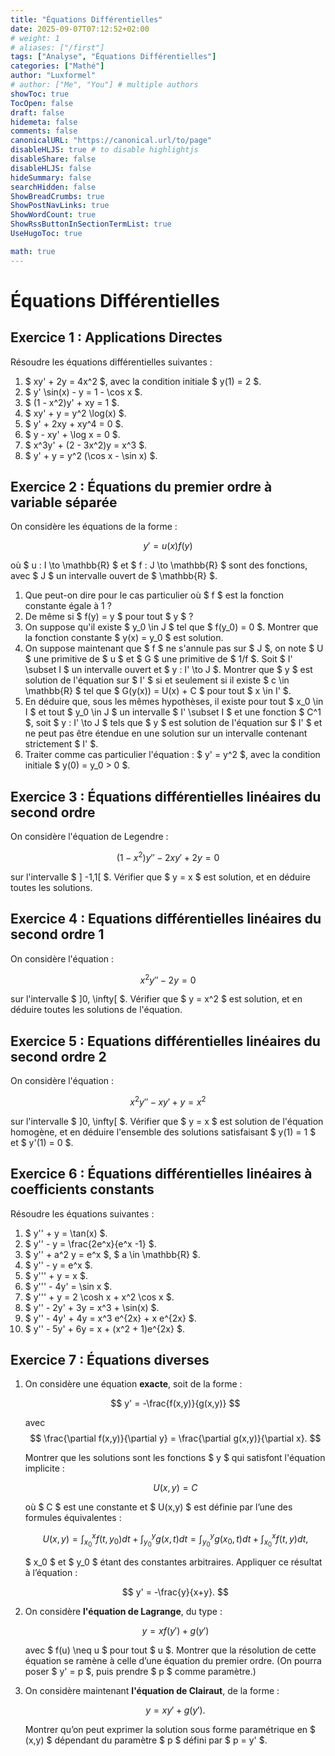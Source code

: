 ```yaml
---
title: "Équations Différentielles"
date: 2025-09-07T07:12:52+02:00
# weight: 1
# aliases: ["/first"]
tags: ["Analyse", "Équations Différentielles"]
categories: ["Mathé"]
author: "Luxformel"
# author: ["Me", "You"] # multiple authors
showToc: true
TocOpen: false
draft: false
hidemeta: false
comments: false
canonicalURL: "https://canonical.url/to/page"
disableHLJS: true # to disable highlightjs
disableShare: false
disableHLJS: false
hideSummary: false
searchHidden: false
ShowBreadCrumbs: true
ShowPostNavLinks: true
ShowWordCount: true
ShowRssButtonInSectionTermList: true
UseHugoToc: true

math: true
---
```


# Équations Différentielles

## Exercice 1 : Applications Directes

Résoudre les équations différentielles suivantes :

1. $ xy' + 2y = 4x^2 $, avec la condition initiale $ y(1) = 2 $.
2. $ y' \sin(x) - y = 1 - \cos x $.
3. $ (1 - x^2)y' + xy = 1 $.
4. $ xy' + y = y^2 \log(x) $.
5. $ y' + 2xy + xy^4 = 0 $.
6. $ y - xy' + \log x = 0 $.
7. $ x^3y' + (2 - 3x^2)y = x^3 $.
8. $ y' + y = y^2 (\cos x - \sin x) $.

## Exercice 2 : Équations du premier ordre à variable séparée
On considère les équations de la forme :

$$ y' = u(x) f(y) $$

où $ u : I \to \mathbb{R} $ et $ f : J \to \mathbb{R} $ sont des fonctions, avec $ J $ un intervalle ouvert de $ \mathbb{R} $.

1. Que peut-on dire pour le cas particulier où $ f $ est la fonction constante égale à 1 ?
2. De même si $ f(y) = y $ pour tout $ y $ ?
3. On suppose qu'il existe $ y_0 \in J $ tel que $ f(y_0) = 0 $. Montrer que la fonction constante $ y(x) = y_0 $ est solution.
4. On suppose maintenant que $ f $ ne s'annule pas sur $ J $, on note $ U $ une primitive de $ u $ et $ G $ une primitive de $ 1/f $. Soit $ I' \subset I $ un intervalle ouvert et $ y : I' \to J $. Montrer que $ y $ est solution de l'équation sur $ I' $ si et seulement si il existe $ c \in \mathbb{R} $ tel que $ G(y(x)) = U(x) + C $ pour tout $ x \in I' $.
5. En déduire que, sous les mêmes hypothèses, il existe pour tout $ x_0 \in I $ et tout $ y_0 \in J $ un intervalle $ I' \subset I $ et une fonction $ C^1 $, soit $ y : I' \to J $ tels que $ y $ est solution de l'équation sur $ I' $ et ne peut pas être étendue en une solution sur un intervalle contenant strictement $ I' $.
6. Traiter comme cas particulier l'équation : $ y' = y^2 $, avec la condition initiale $ y(0) = y_0 > 0 $.

## Exercice 3 : Équations différentielles linéaires du second ordre

On considère l'équation de Legendre :

$$ (1 - x^2)y'' - 2xy' + 2y = 0 $$

sur l'intervalle $ ] -1,1[ $. Vérifier que $ y = x $ est solution, et en déduire toutes les solutions.

## Exercice 4 : Equations différentielles linéaires du second ordre 1
On considère l'équation :

$$ x^2 y'' - 2y = 0 $$

sur l'intervalle $ ]0, \infty[ $. Vérifier que $ y = x^2 $ est solution, et en déduire toutes les solutions de l'équation.

## Exercice 5 : Equations différentielles linéaires du second ordre 2
On considère l'équation :

$$ x^2 y'' - xy' + y = x^2 $$

sur l'intervalle $ ]0, \infty[ $. Vérifier que $ y = x $ est solution de l'équation homogène, et en déduire l'ensemble des solutions satisfaisant $ y(1) = 1 $ et $ y'(1) = 0 $.

## Exercice 6 : Équations différentielles linéaires à coefficients constants

Résoudre les équations suivantes :

1. $ y'' + y = \tan(x) $.
2. $ y'' - y = \frac{2e^x}{e^x -1} $.
3. $ y'' + a^2 y = e^x $, $ a \in \mathbb{R} $.
4. $ y'' - y = e^x $.
5. $ y''' + y = x $.
6. $ y''' - 4y' = \sin x $.
7. $ y''' + y = 2 \cosh x + x^2 \cos x $.
8. $ y'' - 2y' + 3y = x^3 + \sin(x) $.
9. $ y'' - 4y' + 4y = x^3 e^{2x} + x e^{2x} $.
10. $ y'' - 5y' + 6y = x + (x^2 + 1)e^{2x} $.

## Exercice 7 : Équations diverses

1. On considère une équation **exacte**, soit de la forme :
   
   $$ y' = -\frac{f(x,y)}{g(x,y)} $$
   
   avec $$ \frac{\partial f(x,y)}{\partial y} = \frac{\partial g(x,y)}{\partial x}. $$
   
   Montrer que les solutions sont les fonctions $ y $ qui satisfont l'équation implicite :
   
   $$ U(x,y) = C $$
   
   où $ C $ est une constante et $ U(x,y) $ est définie par l’une des formules équivalentes :
   
   $$ U(x,y) = \int_{x_0}^{x} f(t, y_0) dt + \int_{y_0}^{y} g(x,t) dt = \int_{y_0}^{y} g(x_0,t) dt + \int_{x_0}^{x} f(t, y) dt, $$
   
   $ x_0 $ et $ y_0 $ étant des constantes arbitraires. Appliquer ce résultat à l’équation :
   
   $$ y' = -\frac{y}{x+y}. $$
   
2. On considère **l'équation de Lagrange**, du type :
   
   $$ y = x f(y') + g(y') $$
   
   avec $ f(u) \neq u $ pour tout $ u $. Montrer que la résolution de cette équation se ramène à celle d’une équation du premier ordre. (On pourra poser $ y' = p $, puis prendre $ p $ comme paramètre.)
   
3. On considère maintenant **l'équation de Clairaut**, de la forme :
   
   $$ y = xy' + g(y'). $$
   
   Montrer qu’on peut exprimer la solution sous forme paramétrique en $ (x,y) $ dépendant du paramètre $ p $ défini par $ p = y' $.

